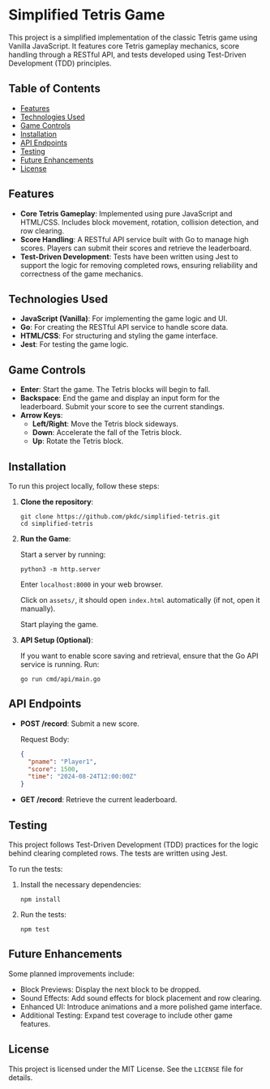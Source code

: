 # Simplified Tetris Game

This project is a simplified implementation of the classic Tetris game using Vanilla JavaScript. It features core Tetris gameplay mechanics, score handling through a RESTful API, and tests developed using Test-Driven Development (TDD) principles.

## Table of Contents

- [Features](#features)
- [Technologies Used](#technologies-used)
- [Game Controls](#game-controls)
- [Installation](#installation)
- [API Endpoints](#api-endpoints)
- [Testing](#testing)
- [Future Enhancements](#future-enhancements)
- [License](#license)

## Features

- **Core Tetris Gameplay**: Implemented using pure JavaScript and HTML/CSS. Includes block movement, rotation, collision detection, and row clearing.
- **Score Handling**: A RESTful API service built with Go to manage high scores. Players can submit their scores and retrieve the leaderboard.
- **Test-Driven Development**: Tests have been written using Jest to support the logic for removing completed rows, ensuring reliability and correctness of the game mechanics.

## Technologies Used

- **JavaScript (Vanilla)**: For implementing the game logic and UI.
- **Go**: For creating the RESTful API service to handle score data.
- **HTML/CSS**: For structuring and styling the game interface.
- **Jest**: For testing the game logic.

## Game Controls

- **Enter**: Start the game. The Tetris blocks will begin to fall.
- **Backspace**: End the game and display an input form for the leaderboard. Submit your score to see the current standings.
- **Arrow Keys**:
  - **Left/Right**: Move the Tetris block sideways.
  - **Down**: Accelerate the fall of the Tetris block.
  - **Up**: Rotate the Tetris block.

## Installation

To run this project locally, follow these steps:

1. **Clone the repository**:

   ```
   git clone https://github.com/pkdc/simplified-tetris.git
   cd simplified-tetris
   ```

2. **Run the Game**:

   Start a server by running:

   ```
   python3 -m http.server
   ```

   Enter `localhost:8000` in your web browser.

   Click on `assets/`, it should open `index.html` automatically (if not, open it manually).

   Start playing the game.

3. **API Setup (Optional)**:

   If you want to enable score saving and retrieval, ensure that the Go API service is running. Run:

   ```
   go run cmd/api/main.go
   ```

## API Endpoints

- **POST /record**: Submit a new score.

  Request Body:

  ```json
  {
    "pname": "Player1",
    "score": 1500,
    "time": "2024-08-24T12:00:00Z"
  }
  ```

- **GET /record**: Retrieve the current leaderboard.

## Testing

This project follows Test-Driven Development (TDD) practices for the logic behind clearing completed rows. The tests are written using Jest.

To run the tests:

1. Install the necessary dependencies:

   ```
   npm install
   ```

2. Run the tests:

   ```
   npm test
   ```

## Future Enhancements

Some planned improvements include:

- Block Previews: Display the next block to be dropped.
- Sound Effects: Add sound effects for block placement and row clearing.
- Enhanced UI: Introduce animations and a more polished game interface.
- Additional Testing: Expand test coverage to include other game features.

## License

This project is licensed under the MIT License. See the `LICENSE` file for details.

